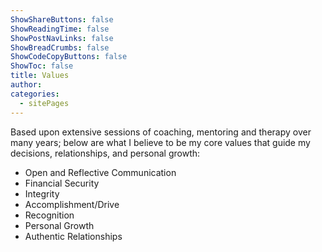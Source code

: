 ```yaml
---
ShowShareButtons: false
ShowReadingTime: false
ShowPostNavLinks: false
ShowBreadCrumbs: false
ShowCodeCopyButtons: false
ShowToc: false
title: Values
author:
categories:
  - sitePages
---
```


Based upon extensive sessions of coaching, mentoring and therapy over many years; below are what I believe to be my core values that guide my decisions, relationships, and personal growth:

* Open and Reflective Communication
* Financial Security
* Integrity
* Accomplishment/Drive
* Recognition
* Personal Growth
* Authentic Relationships